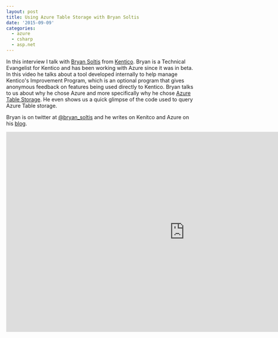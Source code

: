 ```yaml
---
layout: post
title: Using Azure Table Storage with Bryan Soltis
date: '2015-09-09'
categories:
  - azure
  - csharp
  - asp.net
---
```

In this interview I talk with [Bryan Soltis](https://twitter.com/bryan_soltis) from [Kentico](http://www.kentico.com/).  Bryan is a Technical Evangelist for Kentico and has been working with Azure since it was in beta.  In this video he talks about a tool developed internally to help manage Kentico's Improvement Program, which is an optional program that gives anonymous feedback on features being used directly to Kentico.  Bryan talks to us about why he chose Azure and more specifically why he chose [Azure Table Storage](https://azure.microsoft.com/en-us/documentation/articles/storage-dotnet-how-to-use-tables/).  He even shows us a quick glimpse of the code used to query Azure Table storage.  

Bryan is on twitter at [@bryan_soltis](https://twitter.com/bryan_soltis) and he writes on Kenitco and Azure on his [blog](http://devnet.kentico.com/authors/439927/bryan-soltis).

<iframe src="https://channel9.msdn.com/Blogs/raw-tech/Using-Azure-Table-Storage-with-Bryan-Soltis/player" width="960" height="540" allowFullScreen frameBorder="0"></iframe>
